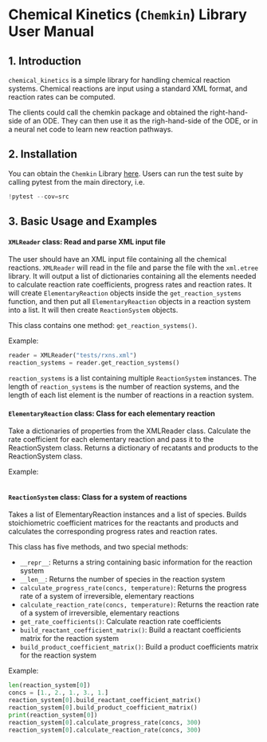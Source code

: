 
# Chemical Kinetics (`Chemkin`) Library User Manual

## 1. Introduction

`chemical_kinetics` is a simple library for handling chemical reaction systems. Chemical reactions are input using a standard XML format, and reaction rates can be computed.

The clients could call the chemkin package and obtained the right-hand-side of an ODE. They can then use it as the righ-hand-side of the ODE, or in a neural net code to learn new reaction pathways.
 

## 2. Installation
You can obtain the `Chemkin` Library [here](https://github.com/cs207-2017-group13/cs207-FinalProject).
Users can run the test suite by calling pytest from the main directory, i.e. 
```python
!pytest --cov=src
```


## 3. Basic Usage and Examples
#### `XMLReader` class: Read and parse XML input file

The user should have an XML input file containing all the chemical reactions. `XMLReader` will read in the file and parse the file with the `xml.etree` library. It will output a list of dictionaries containing all the elements needed to calculate reaction rate coefficients, progress rates and reaction rates. It will create `ElementaryReaction` objects inside the `get_reaction_systems` function, and then put all `ElementaryReaction` objects in a reaction system into a list. It will then create `ReactionSystem` objects.

This class contains one method: `get_reaction_systems()`.

Example:
```python
reader = XMLReader("tests/rxns.xml")
reaction_systems = reader.get_reaction_systems()
```
`reaction_systems` is a list containing multiple `ReactionSystem` instances. The length of `reaction_systems` is the number of reaction systems, and the length of each list element is the number of reactions in a reaction system.

#### `ElementaryReaction` class: Class for each elementary reaction
 Take a dictionaries of properties from the XMLReader class. Calculate the rate coefficient for each elementary reaction and pass it to the ReactionSystem class. Returns a dictionary of recatants and products to the ReactionSystem class.
 
 Example:
 ```python
 
 ```


#### `ReactionSystem` class: Class for a system of reactions

Takes a list of ElementaryReaction instances and a list of species. Builds stoichiometric coefficient matrices for the reactants and products and calculates the corresponding progress rates and reaction rates.

This class has five methods, and two special methods:
 - `__repr__`: Returns a string containing basic information for the reaction system
 - `__len__`: Returns the number of species in the reaction system
 - `calculate_progress_rate(concs, temperature)`: Returns the progress rate of a system of irreversible, elementary reactions
 - `calculate_reaction_rate(concs, temperature)`: Returns the reaction rate of a system of irreversible, elementary reactions
 - `get_rate_coefficients()`: Calculate reaction rate coefficients
 - `build_reactant_coefficient_matrix()`: Build a reactant coefficients matrix for the reaction system
 - `build_product_coefficient_matrix()`: Build a product coefficients matrix for the reaction system

Example:
```python
len(reaction_system[0])
concs = [1., 2., 1., 3., 1.]
reaction_system[0].build_reactant_coefficient_matrix()
reaction_system[0].build_product_coefficient_matrix()
print(reaction_system[0])
reaction_system[0].calculate_progress_rate(concs, 300)
reaction_system[0].calculate_reaction_rate(concs, 300)
```
